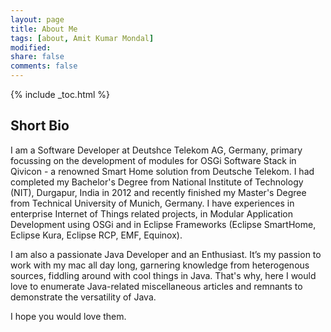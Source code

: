 ```yaml
---
layout: page
title: About Me
tags: [about, Amit Kumar Mondal]
modified:
share: false
comments: false
---
```


{% include _toc.html %}

## Short Bio

I am a Software Developer at Deutshce Telekom AG, Germany, primary focussing on the development of modules for OSGi Software Stack in Qivicon - a renowned Smart Home solution from Deutsche Telekom. I had completed my Bachelor's Degree from National Institute of Technology (NIT), Durgapur, India in 2012 and recently finished my Master's Degree from Technical University of Munich, Germany. I have experiences in enterprise Internet of Things related projects, in Modular Application Development using OSGi and in Eclipse Frameworks (Eclipse SmartHome, Eclipse Kura, Eclipse RCP, EMF, Equinox).

I am also a passionate Java Developer and an Enthusiast. It’s my passion to work with my mac all day long, garnering knowledge from heterogenous sources, fiddling around with cool things in Java. That's why, here I would love to enumerate Java-related miscellaneous articles and remnants to demonstrate the versatility of Java.

I hope you would love them.

<!---

## Resume

<a markdown="0" href="https://drive.google.com/file/d/0B6hNTJZ6oIEwV2NzSGE4Q1VRdDg/view?pref=2&pli=1" class="btn" target="_blank">View Resume</a>
-->